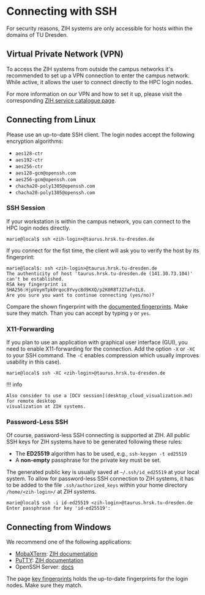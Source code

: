 # Connecting with SSH

For security reasons, ZIH systems are only accessible for hosts within the domains of TU Dresden.

## Virtual Private Network (VPN)

To access the ZIH systems from outside the campus networks it's recommended to set up a VPN
connection to enter the campus network. While active, it allows the user to connect directly to the
HPC login nodes.

For more information on our VPN and how to set it up, please visit the corresponding
[ZIH service catalogue page](https://tu-dresden.de/zih/dienste/service-katalog/arbeitsumgebung/zugang_datennetz/vpn).

## Connecting from Linux

Please use an up-to-date SSH client. The login nodes accept the following encryption algorithms:

* `aes128-ctr`
* `aes192-ctr`
* `aes256-ctr`
* `aes128-gcm@openssh.com`
* `aes256-gcm@openssh.com`
* `chacha20-poly1305@openssh.com`
* `chacha20-poly1305@openssh.com`

### SSH Session

If your workstation is within the campus network, you can connect to the HPC login nodes directly.

```console
marie@local$ ssh <zih-login>@taurus.hrsk.tu-dresden.de
```

If you connect for the fist time, the client will ask you to verify the host by its fingerprint:

```console
marie@local$: ssh <zih-login>@taurus.hrsk.tu-dresden.de
The authenticity of host 'taurus.hrsk.tu-dresden.de (141.30.73.104)' can't be established.
RSA key fingerprint is SHA256:HjpVeymTpk0rqoc8Yvyc8d9KXQ/p2K0R8TJ27aFnIL8.
Are you sure you want to continue connecting (yes/no)?
```

Compare the shown fingerprint with the [documented fingerprints](key_fingerprints.md). Make sure
they match. Than you can accept by typing `y` or `yes`.

### X11-Forwarding

If you plan to use an application with graphical user interface (GUI), you need to enable
X11-forwarding for the connection. Add the option `-X` or `-XC` to your SSH command. The `-C` enables
compression which usually improves usability in this case).

```console
marie@local$ ssh -XC <zih-login>@taurus.hrsk.tu-dresden.de
```

!!! info

    Also consider to use a [DCV session](desktop_cloud_visualization.md) for remote desktop
    visualization at ZIH systems.

### Password-Less SSH

Of course, password-less SSH connecting is supported at ZIH. All public SSH keys for ZIH systems
have to be generated following these rules:

  * The **ED25519** algorithm has to be used, e.g., `ssh-keygen -t ed25519`
  * A **non-empty** passphrase for the private key must be set.

The generated public key is usually saved at `~/.ssh/id_ed25519` at your local system. To allow for
password-less SSH connection to ZIH systems, it has to be added to the file `.ssh/authorized_keys` within
your home directory `/home/<zih-login>/` at ZIH systems.

```console
marie@local$ ssh -i id-ed25519 <zih-login>@taurus.hrsk.tu-dresden.de
Enter passphrase for key 'id-ed25519':
```

## Connecting from Windows

We recommend one of the following applications:

  * [MobaXTerm](https://mobaxterm.mobatek.net): [ZIH documentation](misc/basic_usage_of_MobaXterm.pdf)
  * [PuTTY](https://www.putty.org): [ZIH documentation](misc/basic_usage_of_PuTTY.pdf)
  * OpenSSH Server: [docs](https://docs.microsoft.com/de-de/windows-server/administration/openssh/openssh_install_firstuse)

The page [key fingerprints](key_fingerprints.md) holds the up-to-date fingerprints for the login
nodes. Make sure they match.
